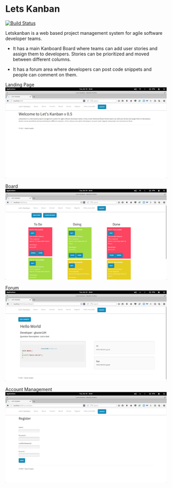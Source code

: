 # Lets Kanban #

[![Build Status](https://travis-ci.org/compscikaran/letskanban.svg?branch=master)](https://travis-ci.org/compscikaran/letskanban)

Letskanban is a web based project management system for agile software developer teams.

- It has a main Kanboard Board where teams can add user stories and assign them to developers. Stories can be prioritized and moved between different columns.

- It has a forum area where developers can post code snippets and people can comment on them.
 
Landing Page 
![Welcome Screen](images/welcome.png)

Board 
![Kanban Board](images/board.png)

Forum
![Forum](images/forum.png)

Account Management
![Register](images/register.png)